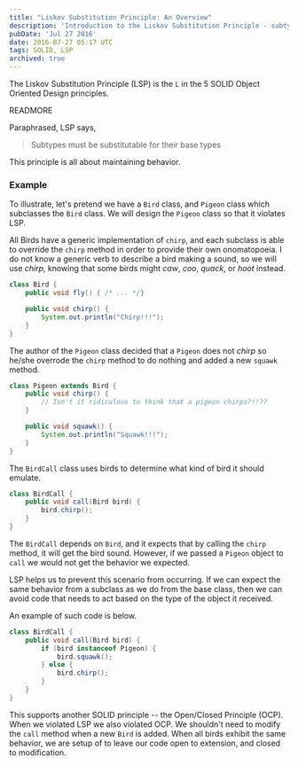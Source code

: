 ```yaml
---
title: "Liskov Substitution Principle: An Overview"
description: 'Introduction to the Liskov Substitution Principle - subtypes must be substitutable for their base types to maintain expected behavior.'
pubDate: 'Jul 27 2016'
date: 2016-07-27 05:17 UTC
tags: SOLID, LSP
archived: true
---
```


The Liskov Substitution Principle (LSP) is the `L` in the 5 SOLID Object Oriented Design principles.

READMORE

Paraphrased, LSP says,

> Subtypes must be substitutable for their base types

This principle is all about maintaining behavior.


### Example

To illustrate, let's pretend we have a `Bird` class, and `Pigeon` class which subclasses the `Bird` class. We will design the `Pigeon` class so that it violates LSP.

All Birds have a generic implementation of `chirp`, and each subclass is able to override the `chirp` method in order to provide their own onomatopoeia. I do not know a generic verb to describe a bird making a sound, so we will use _chirp_, knowing that some birds might _caw_, _coo_, _quack_, or _hoot_ instead.

```java
class Bird {
    public void fly() { /* ... */}

    public void chirp() {
        System.out.println("Chirp!!!");
    }
}
```

The author of the `Pigeon` class decided that a `Pigeon` does not _chirp_ so he/she overrode the `chirp` method to do nothing and added a new `squawk` method.

```java
class Pigeon extends Bird {
    public void chirp() {
        // Isn't it ridiculous to think that a pigeon chirps?!!??
    }

    public void squawk() {
        System.out.println("Squawk!!!");
    }
}
```

The `BirdCall` class uses birds to determine what kind of bird it should emulate.

```java
class BirdCall {
    public void call(Bird bird) {
        bird.chirp();
    }
}
```

The `BirdCall` depends on `Bird`, and it expects that by calling the `chirp` method, it will get the bird sound. However, if we passed a `Pigeon` object to `call` we would not get the behavior we expected.

LSP helps us to prevent this scenario from occurring. If we can expect the same behavior from a subclass as we do from the base class, then we can avoid code that needs to act based on the type of the object it received.

An example of such code is below.

```java
class BirdCall {
    public void call(Bird bird) {
        if (bird instanceof Pigeon) {
            bird.squawk();
        } else {
            bird.chirp();
        }
    }
}
```

This supports another SOLID principle -- the Open/Closed Principle (OCP). When we violated LSP we also violated OCP. We shouldn't need to modify the `call` method when a new `Bird` is added. When all birds exhibit the same behavior, we are setup of to leave our code open to extension, and closed to modification.
